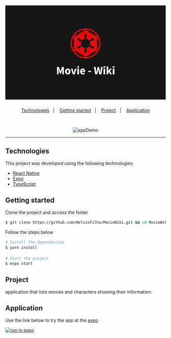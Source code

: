 <h1 align="center">
    <img alt="Movie Wiki" title="MovieWiki" src=".github/logo.svg" />
</h1>

<p align="center">
  <a href="#technologies">Technologies</a>&nbsp;&nbsp;&nbsp;|&nbsp;&nbsp;&nbsp;
  <a href="#getting-started">Getting started</a>&nbsp;&nbsp;&nbsp;|&nbsp;&nbsp;&nbsp;
  <a href="#project">Project</a>&nbsp;&nbsp;&nbsp;|&nbsp;&nbsp;&nbsp;
  <a href="#application">Application</a>
</p>

<br>

<p align="center">
  <img height="500" alt="appDemo" src=".github/demo.gif">
</p>

---

## Technologies

This project was developed using the following technologies:

- [React Native](https://reactnative.dev/)
- [Expo](https://expo.io/)
- [TypeScript](https://www.typescriptlang.org/)

## Getting started

Clone the project and access the folder

```bash
$ git clone https://github.com/HelvioFilho/MovieWiki.git && cd MovieWiki
```

Follow the steps below
```bash
# Install the dependencies
$ yarn install

# Start the project
$ expo start
```

## Project

application that lists movies and characters showing their information.

## Application

Use the link below to try the app at the [expo](https://expo.io/)

[![run in expo](https://img.shields.io/badge/Movie%20Wiki-161616.svg?style=for-the-badge&logo=EXPO&labelColor=FFFFFF&logoColor=000)](https://expo.dev/@loihve/MovieWiki)